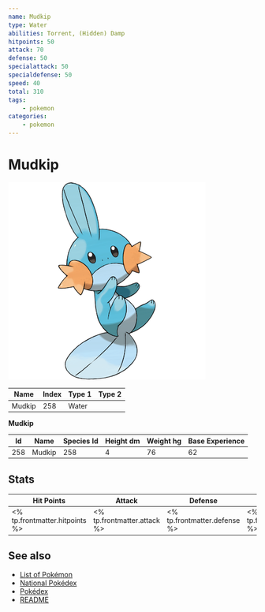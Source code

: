 ```yaml
---
name: Mudkip
type: Water
abilities: Torrent, (Hidden) Damp
hitpoints: 50
attack: 70
defense: 50
specialattack: 50
specialdefense: 50
speed: 40
total: 310
tags:
    - pokemon
categories:
    - pokemon
---
```


# Mudkip


![Mudkip](images/258.png)

| **Name** | **Index** | **Type 1** | **Type 2** |
|----|----|----|----|
| Mudkip | 258 | Water  |  |

**Mudkip** 




| **Id** | **Name** | **Species Id** | **Height dm** | **Weight hg** | **Base Experience** |
|--------|----------|----------------|------------|------------|---------------------|
| 258 | Mudkip | 258 | 4 | 76 | 62 |



## Stats

| **Hit Points** | **Attack** | **Defense** | **Special Attack** | **Special Defense** | **Speed** | **Total** |
|----------------|------------|-------------|--------------------|---------------------|-----------|-----------|
| <% tp.frontmatter.hitpoints %> | <% tp.frontmatter.attack %> | <% tp.frontmatter.defense %> | <% tp.frontmatter.specialattack %> | <% tp.frontmatter.specialdefense %> | <% tp.frontmatter.speed %> | <% tp.frontmatter.total %> |

## See also

- [List of Pokémon](../pokemon.md)
- [National Pokédex](../national_pokedex.md)
- [Pokédex](../pokedex.md)
- [README](../README.md)

